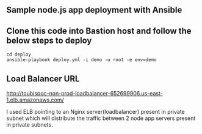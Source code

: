 Sample node.js app deployment with Ansible
-------------------------------------------


Clone this code into Bastion host and follow the below steps to deploy
--
```
cd deploy
ansible-playbook deploy.yml -i demo -u root -e env=demo
```

Load Balancer URL
---------------------
http://toubispoc-non-prod-loadbalancer-652699906.us-east-1.elb.amazonaws.com/

I used ELB pointing to an Nginx server(loadbalancer) present in private subnet which will distribute the traffic between 2 node app servers present in private subnets.

